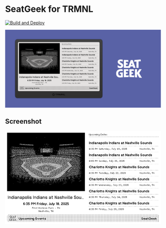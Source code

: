 # SeatGeek for TRMNL

[![Build and Deploy](https://github.com/stephenyeargin/trmnl-seatgeek/actions/workflows/build.yml/badge.svg)](https://github.com/stephenyeargin/trmnl-seatgeek/actions/workflows/build.yml)

![promo](assets/promo.png)

## Screenshot

![screenshot](assets/screenshot.png)
